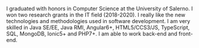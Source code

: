 I graduated with honors in Computer Science at the University of Salerno. 
I won two research grants in the IT field (2018-2020). 
I really like the new technologies and methodologies used in software development.
I am very skilled in Java SE/EE, Java RMI, Angular6+, HTML5/CCS3/JS, TypeScript, SQL, MongoDB, Ionic5+ and PHP7+.
I am able to work back-end and front-end.
<!--
**depiano/depiano** is a ✨ _special_ ✨ repository because its `README.md` (this file) appears on your GitHub profile.

Here are some ideas to get you started:

- 🔭 I’m currently working on ...
- 🌱 I’m currently learning ...
- 👯 I’m looking to collaborate on ...
- 🤔 I’m looking for help with ...
- 💬 Ask me about ...
- 📫 How to reach me: ...
- 😄 Pronouns: ...
- ⚡ Fun fact: ...
-->
